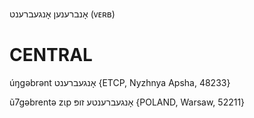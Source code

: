 אָנברענען
אָנגעברענט
(ᴠᴇʀʙ)

CENTRAL
========

úŋgəbrənt אָנגעברענט {ETCP, Nyzhnya Apsha, 48233}

ũ7gəbrentə zɩp אָנגעברענטע זופּ {POLAND, Warsaw, 52211}